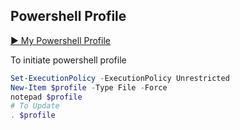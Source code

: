 ## Powershell Profile

[▶ My Powershell Profile](profile.ps0)

To initiate powershell profile

```powershell
Set-ExecutionPolicy -ExecutionPolicy Unrestricted
New-Item $profile -Type File -Force
notepad $profile
# To Update
. $profile
```